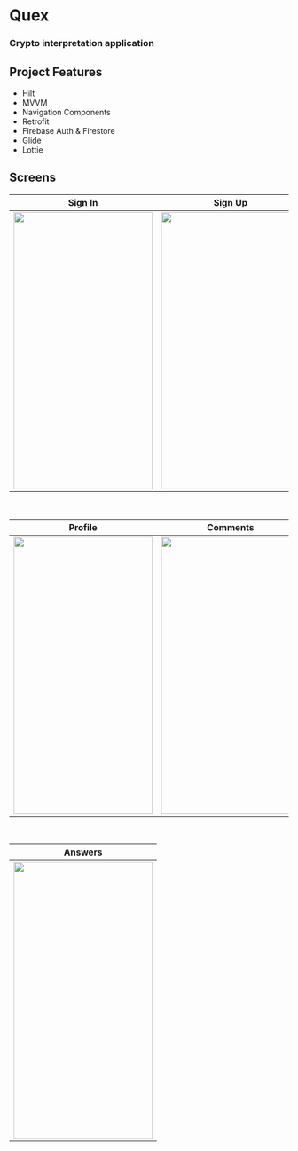 # Quex

### Crypto interpretation application

## Project Features
 - Hilt
 - MVVM
 - Navigation Components
 - Retrofit
 - Firebase Auth & Firestore
 - Glide
 - Lottie

## Screens

| Sign In | Sign Up | Home |
| ------- | ------- | ---- |
<img src="https://user-images.githubusercontent.com/97980164/204120172-138804a7-4145-491a-aa54-2bf742f133c2.jpg" width="250" height="500"/>|<img src="https://user-images.githubusercontent.com/97980164/204120239-7f2ee6ca-f822-430c-a482-6756b1a1501b.jpg" width="250" height="500"/>|<img src="https://user-images.githubusercontent.com/97980164/204120272-cfe245dc-f58b-4d0d-9154-df48ff7f6121.jpg" width="250" height="500"/>|

</br>

| Profile | Comments | Notifications |
| ------- | -------- | ------------- |
<img src="https://user-images.githubusercontent.com/97980164/204120247-4b647e32-8d07-463f-a626-f0589056eb26.jpg" width="250" height="500"/>|<img src="https://user-images.githubusercontent.com/97980164/204120303-4072636d-9c01-4702-bdbd-81ab1b3a3739.jpg" width= "250" height="500"/>|<img src="https://user-images.githubusercontent.com/97980164/204120331-ffcb1db7-0e2a-4d9e-b3c2-fb48d4b2ba95.jpg" width="250" height="500"/>|

</br>

| Answers | 
| ------- |
|<img src="https://user-images.githubusercontent.com/97980164/204120353-54672a90-1988-4ed7-b4fa-96f3e31fd2e7.jpg" width="250" height="500"/>
